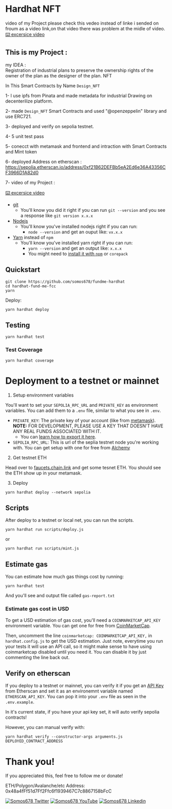 # Hardhat NFT

video of my Project 
please check this vedeo instead of linke i sended on froum as a video link,on that video there was problem at the midle of video.
[ ⌨️ excersice video](https://drive.google.com/file/d/1k4Z6slNmyRDVzKyBUIxGrX5KNTKgFYeE/view?usp=drive_link)

## This is my Project :
   my IDEA :  
    Registration of industrial plans to preserve the ownership rights of the owner of the plan as the designer of the plan.
     NFT

In This Smart Contracts by Name `Design_NFT`

  1- I use ipfs from Pinata and made metadata for industrial Drawing on decenterilize platform.

  2- made `Design_NFT` Smart Contracts and used "@openzeppelin" library and use ERC721.

  3- deployed and verify on sepolia testnet.

  4- 5 unit test pass

  5- conecct with metamask and frontend and intraction with Smart Contracts and Mint token

  6-  deployed Address on etherscan :  https://sepolia.etherscan.io/address/0xf21B62DEFBb5eA2Ed6e36A43356CF3966D1A82d0

  7- video of my Project : 

  [ ⌨️ excersice video](https://drive.google.com/file/d/1k4Z6slNmyRDVzKyBUIxGrX5KNTKgFYeE/view?usp=drive_link)

 

- [git](https://git-scm.com/book/en/v2/Getting-Started-Installing-Git)
  - You'll know you did it right if you can run `git --version` and you see a response like `git version x.x.x`
- [Nodejs](https://nodejs.org/en/)
  - You'll know you've installed nodejs right if you can run:
    - `node --version` and get an ouput like: `vx.x.x`
- [Yarn](https://yarnpkg.com/getting-started/install) instead of `npm`
  - You'll know you've installed yarn right if you can run:
    - `yarn --version` and get an output like: `x.x.x`
    - You might need to [install it with `npm`](https://classic.yarnpkg.com/lang/en/docs/install/) or `corepack`

## Quickstart

```
git clone https://github.com/somos678/fundme-hardhat
cd hardhat-fund-me-fcc
yarn
```


Deploy:

```
yarn hardhat deploy
```

## Testing

```
yarn hardhat test
```

### Test Coverage

```
yarn hardhat coverage
```


# Deployment to a testnet or mainnet

1. Setup environment variables

You'll want to set your `SEPOLIA_RPC_URL` and `PRIVATE_KEY` as environment variables. You can add them to a `.env` file, similar to what you see in `.env`.

- `PRIVATE_KEY`: The private key of your account (like from [metamask](https://metamask.io/)). **NOTE:** FOR DEVELOPMENT, PLEASE USE A KEY THAT DOESN'T HAVE ANY REAL FUNDS ASSOCIATED WITH IT.
  - You can [learn how to export it here](https://metamask.zendesk.com/hc/en-us/articles/360015289632-How-to-Export-an-Account-Private-Key).
- `SEPOLIA_RPC_URL`: This is url of the seplia testnet node you're working with. You can get setup with one for free from [Alchemy](https://alchemy.com/?a=673c802981)

2. Get testnet ETH

Head over to [faucets.chain.link](https://faucets.chain.link/) and get some tesnet ETH. You should see the ETH show up in your metamask.

3. Deploy

```
yarn hardhat deploy --network sepolia
```

## Scripts

After deploy to a testnet or local net, you can run the scripts. 

```
yarn hardhat run scripts/deploy.js
```

or
```
yarn hardhat run scripts/mint.js
```

## Estimate gas

You can estimate how much gas things cost by running:

```
yarn hardhat test
```

And you'll see and output file called `gas-report.txt`

### Estimate gas cost in USD

To get a USD estimation of gas cost, you'll need a `COINMARKETCAP_API_KEY` environment variable. You can get one for free from [CoinMarketCap](https://pro.coinmarketcap.com/signup). 

Then, uncomment the line `coinmarketcap: COINMARKETCAP_API_KEY,` in `hardhat.config.js` to get the USD estimation. Just note, everytime you run your tests it will use an API call, so it might make sense to have using coinmarketcap disabled until you need it. You can disable it by just commenting the line back out. 


## Verify on etherscan

If you deploy to a testnet or mainnet, you can verify it if you get an [API Key](https://etherscan.io/myapikey) from Etherscan and set it as an environemnt variable named `ETHERSCAN_API_KEY`. You can pop it into your `.env` file as seen in the `.env.example`.

In it's current state, if you have your api key set, it will auto verify sepolia contracts!

However, you can manual verify with:

```
yarn hardhat verify --constructor-args arguments.js DEPLOYED_CONTRACT_ADDRESS
```



# Thank you!

If you appreciated this, feel free to follow me or donate!

ETH/Polygon/Avalanche/etc Address: 0x48a4fFf51d7Ff2Ffc6f1939467C7c8867158bFcC

[![Somos678 Twitter](https://img.shields.io/badge/Twitter-1DA1F2?style=for-the-badge&logo=twitter&logoColor=white)](https://twitter.com/SomayeSali97430)
[![Somos678 YouTube](https://img.shields.io/badge/YouTube-FF0000?style=for-the-badge&logo=youtube&logoColor=white)](https://www.youtube.com/channel/somayesalimi8208)
[![Somos678 Linkedin](https://img.shields.io/badge/LinkedIn-0077B5?style=for-the-badge&logo=linkedin&logoColor=white)](https://www.linkedin.com/in/somaye-salimi/)
